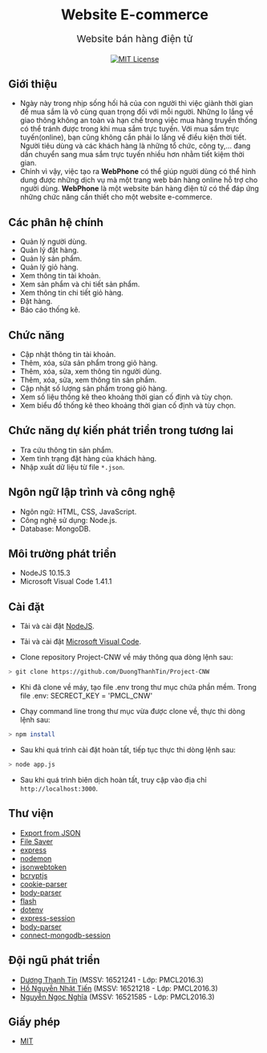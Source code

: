 <h1 align="center">
  Website E-commerce
</h1>
<p align="center" style="font-size: 1.2rem;">Website bán hàng điện tử</p>
<p align="center">
  <a href="https://opensource.org/licenses/MIT"><img src="https://img.shields.io/badge/License-MIT-yellow.svg" alt="MIT License" /></a>
 
</p>

## Giới thiệu

* Ngày này trong nhịp sống hối hả của con người thì việc giành thời gian để mua sắm là vô cùng quan trọng đối với mỗi người. Những lo lắng về giao thông không an toàn và hạn chế trong việc mua hàng truyền thống có thể tránh được trong khi mua sắm trực tuyến. Với mua sắm trực tuyến(online), bạn cũng không cần phải lo lắng về điều kiện thời tiết. Người tiêu dùng và các khách hàng là những tổ chức, công ty,… đang dần chuyển sang mua sắm trực tuyến nhiều hơn nhằm tiết kiệm thời gian.
* Chính vì vậy, việc tạo ra **WebPhone** có thể giúp người dùng có thể hình dung được những dịch vụ mà một trang web bán hàng online hỗ trợ cho người dùng. **WebPhone** là một website bán hàng điện tử có thể đáp ứng những chức năng cần thiết cho một website e-commerce.


## Các phân hệ chính
*	Quản lý người dùng.
*	Quản lý đặt hàng.
*	Quản lý sản phẩm.
*	Quản lý giỏ hàng.
*   Xem thông tin tài khoản.
*	Xem sản phẩm và chi tiết sản phẩm.
*	Xem thông tin chi tiết giỏ hàng.
*	Đặt hàng.
*	Báo cáo thống kê.


  
## Chức năng
* Cập nhật thông tin tài khoản.
* Thêm, xóa, sửa sản phẩm trong giỏ hàng.
* Thêm, xóa, sửa, xem thông tin người dùng.
* Thêm, xóa, sửa, xem thông tin sản phẩm.
* Cập nhật số lượng sản phẩm trong giỏ hàng.
* Xem số liệu thống kê theo khoảng thời gian cố định và tùy chọn.
* Xem biểu đồ thống kê theo khoảng thời gian cố định và tùy chọn.

## Chức năng dự kiến phát triển trong tương lai
* Tra cứu thông tin sản phẩm.
* Xem tình trạng đặt hàng của khách hàng.
* Nhập xuất dữ liệu từ file `*.json`.

## Ngôn ngữ lập trình và công nghệ
* Ngôn ngữ: HTML, CSS, JavaScript.
* Công nghệ sử dụng: Node.js.
* Database: MongoDB.

## Môi trường phát triển
* NodeJS 10.15.3
* Microsoft Visual Code 1.41.1

## Cài đặt
* Tải và cài đặt [NodeJS](https://nodejs.org/en/).
* Tải và cài đặt [Microsoft Visual Code](https://code.visualstudio.com/).

* Clone repository Project-CNW về máy thông qua dòng lệnh sau:
```bash
> git clone https://github.com/DuongThanhTin/Project-CNW
```
* Khi đã clone về máy, tạo file .env trong thư mục chứa phần mềm. Trong file .env: SECRECT_KEY = 'PMCL_CNW'

* Chạy command line trong thư mục vừa được clone về, thực thi dòng lệnh sau:
```bash
> npm install
```
* Sau khi quá trình cài đặt hoàn tất, tiếp tục thực thi dòng lệnh sau:
```bash
> node app.js
```
* Sau khi quá trình biên dịch hoàn tất, truy cập vào địa chỉ `http://localhost:3000`.

## Thư viện
* [Export from JSON](https://www.npmjs.com/package/export-from-json)
* [File Saver](https://www.npmjs.com/package/file-saver)
* [express](https://www.npmjs.com/package/express)
* [nodemon](https://www.npmjs.com/package/nodemon)
* [jsonwebtoken](https://www.npmjs.com/package/jsonwebtoken)
* [bcryptjs](https://www.npmjs.com/package/bcryptjs)
* [cookie-parser](https://www.npmjs.com/package/cookie-parser)
* [body-parser](https://www.npmjs.com/package/body-parser)
* [flash](https://www.npmjs.com/package/flash)
* [dotenv](https://www.npmjs.com/package/dotenv)
* [express-session](https://www.npmjs.com/package/express-session)
* [body-parser](https://www.npmjs.com/package/body-parser)
* [connect-mongodb-session](https://www.npmjs.com/package/connect-mongodb-session)
## Đội ngũ phát triển
* [Dương Thạnh Tín](https://github.com/DuongThanhTin) (MSSV: 16521241 - Lớp: PMCL2016.3)
* [Hồ Nguyễn Nhật Tiến](https://github.com/nhattienho1998) (MSSV: 16521218 - Lớp: PMCL2016.3)
* [Nguyễn Ngọc Nghĩa](https://github.com/nnnghia98) (MSSV: 16521585 - Lớp: PMCL2016.3)
## Giấy phép
* [MIT](https://github.com/DuongThanhTin/Project-CNW/blob/master/LICENSE)